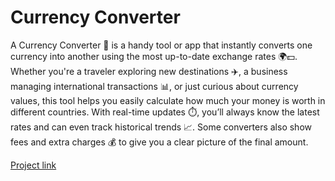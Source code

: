 # Currency Converter

A Currency Converter 💱 is a handy tool or app that instantly converts one currency into
another using the most up-to-date exchange rates 🌍💵.
Whether you're a traveler exploring new destinations ✈️,
a business managing international transactions 📊,
or just curious about currency values, this tool helps you easily calculate
how much your money is worth in different countries. With real-time updates ⏱️,
you’ll always know the latest rates and can even track historical trends 📈.
Some converters also show fees and extra charges 💰
to give you a clear picture of the final amount.

[Project link](https://hanumant-dombale.github.io/Currency-Converter-React/)
